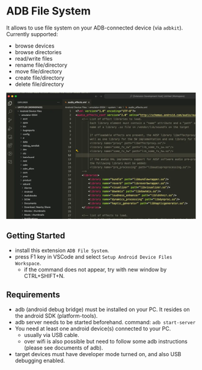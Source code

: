 # ADB File System

It allows to use file system on your ADB-connected device (via `adbkit`). Currently supported:

* browse devices
* browse directories
* read/write files
* rename file/directory
* move file/directory
* create file/directory
* delete file/directory

![example](images/file-explorer.webp)

## Getting Started

* install this extension `ADB File System`.
* press F1 key in VSCode and select `Setup Android Device Files Workspace`.
  * if the command does not appear, try with new window by CTRL+SHIFT+N.

## Requirements

* adb (android debug bridge) must be installed on your PC. It resides on the android SDK (platform-tools).
* adb server needs to be started beforehand. command: `adb start-server`
* You need at least one android device(s) connected to your PC.
  * usually via USB cable.
  * over wifi is also possible but need to follow some adb instructions (please see documents of adb).
* target devices must have developer mode turned on, and also USB debugging enabled.
